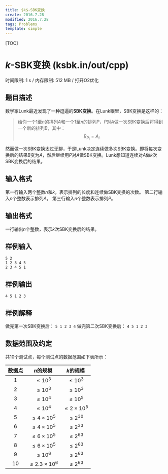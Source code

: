 ```yaml
---
title: $k$-SBK变换
create: 2016.7.28
modified: 2016.7.28
tags: Problems
template: simple
---
```


[TOC]
# $k$-SBK变换 (ksbk.in/out/cpp)
时间限制: 1 s / 内存限制: 512 MB / 打开O2优化

## 题目描述
数学家Lunk最近发现了一种逗逼的**SBK变换**。在Lunk眼里，SBK变换是这样的：

> 给你一个$1$至$n$的排列$A$和一个$1$至$n$的排列$P$，$P$对$A$做一次SBK变换后将得到一个新的排列$B$，其中：
> $$ B_{P_i} = A_i \tag{SBK Transformation}$$

然而做一次SBK变换太过无聊，于是Lunk决定连续做多次SBK变换。即将每次变换后的结果$B$变为$A$，然后继续用$P$对$A$做SBK变换。Lunk想知道连续对$A$做$k$次SBK变换后的结果。

## 输入格式
第一行输入两个整数$n$和$k$，表示排列的长度和连续做SBK变换的次数。
第二行输入$n$个整数表示排列$A$。
第三行输入$n$个整数表示排列$P$。

## 输出格式
一行输出$n$个整数，表示$k$次SBK变换后的结果。

## 样例输入
```
5 2
1 2 3 4 5
2 3 4 5 1
```

## 样例输出
```
4 5 1 2 3
```

## 样例解释
做完第一次SBK变换后： `5 1 2 3 4`
做完第二次SBK变换后： `4 5 1 2 3`

## 数据范围及约定
共$10$个测试点，每个测试点的数据范围如下表所示：

|数据点|$n$的规模|$k$的规模|
|:-:|:-:|:-:|
|1|$\le10^3$          |$\le10^3$|
|2|$\le10^3$          |$\le10^3$|
|3|$\le10^4$          |$\le10^5$|
|4|$\le10^4$          |$\le2\times10^5$|
|5|$\le4\times10^5$   |$\le2^{30}$|
|6|$\le4\times10^5$   |$\le2^{33}$|
|7|$\le6\times10^5$   |$\le2^{63}$|
|8|$\le6\times10^5$   |$\le2^{63}$|
|9|$\le10^6$          |$\le2^{63}$|
|10|$\le2.3\times10^6$|$\le2^{63}$|
